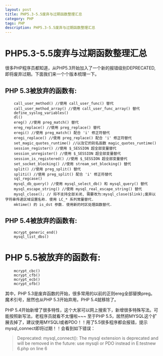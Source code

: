 ```yaml
---
layout: post
title: PHP5.3-5.5废弃与过期函数整理汇总
category: PHP
tags: PHP
description: PHP5.3-5.5废弃与过期函数整理汇总
---
```


# PHP5.3-5.5废弃与过期函数整理汇总

很多PHP程序员都知道，从PHP5.3开始加入了一个新的报错级别DEPRECATED,即将废弃过期。下面我们来一个个版本梳理一下。

## PHP 5.3被放弃的函数有:
	    call_user_method() //使用 call_user_func() 替代
	    call_user_method_array() //使用 call_user_func_array() 替代
	    define_syslog_variables()
	    dl()
	    ereg() //使用 preg_match() 替代
	    ereg_replace() //使用 preg_replace() 替代
	    eregi() //使用 preg_match() 配合 'i' 修正符替代
	    eregi_replace() //使用 preg_replace() 配合 'i' 修正符替代
	    set_magic_quotes_runtime() //以及它的别名函数 magic_quotes_runtime()
	    session_register() //使用 $_SESSION 超全部变量替代
	    session_unregister() //使用 $_SESSION 超全部变量替代
	    session_is_registered() //使用 $_SESSION 超全部变量替代
	    set_socket_blocking() //使用 stream_set_blocking() 替代
	    split() //使用 preg_split() 替代
	    spliti() //使用 preg_split() 配合 'i' 修正符替代
	    sql_regcase()
	    mysql_db_query() //使用 mysql_select_db() 和 mysql_query() 替代
	    mysql_escape_string() //使用 mysql_real_escape_string() 替代
	    mysql_close(); // 将不支持全部关闭, 需要改为:mysql_close($link);废弃以字符串传递区域设置名称. 使用 LC_* 系列常量替代.
	    mktime() 的 is_dst 参数. 使用新的时区处理函数替代.

## PHP 5.4被放弃的函数有:
	    mcrypt_generic_end()
	    mysql_list_dbs()

# PHP 5.5被放弃的函数有:
	    mcrypt_cbc()
	    mcrypt_cfb()
	    mcrypt_ecb()
	    mcrypt_ofb()

其中，PHP 5.3是废弃函数的开始，很多常用的以前的正则ereg全部替换preg。
魔术引号，居然也从PHP 5.3开始弃用，PHP 5.4就移除了。

PHP 5.4开始新增了很多特性，这个大家可以网上搜索下，新增很多特殊写法。可能按照新写法，老程序员就看不太懂啦~~~
至于PHP 5.5，居然把MYSQL这个扩展去掉了，建议使用MYSQLI或者PDO！！用了5.5很多程序都会报错，提示mysql_connect即将过期！！会看到如下错误：
> Deprecated: mysql_connect(): The mysql extension is deprecated and will be removed in the future: use mysqli or PDO instead in E:testnew 6.php on line 6